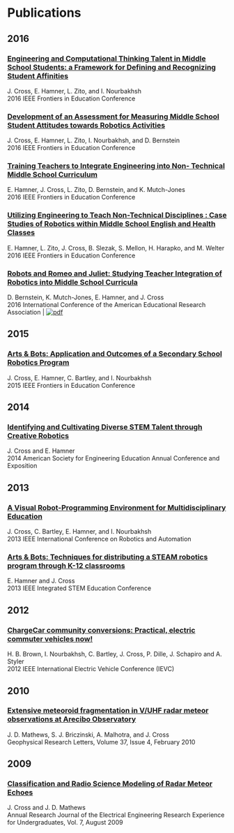 # [](#header-1)Publications

## [](#header-2)2016<a name="2016"></a>

### [](#header-3)[Engineering and Computational Thinking Talent in Middle School Students: a Framework for Defining and Recognizing Student Affinities](http://ieeexplore.ieee.org/document/7757720/)
J. Cross,  E. Hamner, L. Zito, and I. Nourbakhsh<br>
2016 IEEE Frontiers in Education Conference

### [](#header-3)[Development of an Assessment for Measuring Middle School Student Attitudes towards Robotics Activities](http://ieeexplore.ieee.org/document/7757677/)
J. Cross,  E. Hamner, L. Zito, I. Nourbakhsh, and D. Bernstein<br>
2016 IEEE Frontiers in Education Conference

### [](#header-3)[Training Teachers to Integrate Engineering into Non- Technical Middle School Curriculum](http://ieeexplore.ieee.org/document/7757528/)
E. Hamner, J. Cross, L. Zito, D. Bernstein, and K. Mutch-Jones<br>
2016 IEEE Frontiers in Education Conference

### [](#header-3)[Utilizing Engineering to Teach Non-Technical Disciplines : Case Studies of Robotics within Middle School English and Health Classes](http://ieeexplore.ieee.org/document/7757486/)
E. Hamner, L. Zito, J. Cross, B. Slezak, S. Mellon, H. Harapko, and M. Welter<br>
2016 IEEE Frontiers in Education Conference

### [](#header-3)[Robots and Romeo and Juliet:  Studying Teacher Integration of Robotics into Middle School Curricula](jenncross.github.io/docs/1063849.1.pdf)
D. Bernstein, K. Mutch-Jones, E. Hamner, and J. Cross<br>
2016 International Conference of the American Educational Research Association &#124; <a target="_blank" href="jenncross.github.io/docs/1063849.1.pdf"><img src="jenncross.github.io/images/icons/google-drive-pdf-file smaller.png" margin-top="2px" align="top" alt="pdf"></a>

## [](#header-2)2015<a name="2015"></a>

### [](#header-3)[Arts & Bots: Application and Outcomes of a Secondary School Robotics Program](http://ieeexplore.ieee.org/xpl/articleDetails.jsp?arnumber=7344375)
J. Cross, E. Hamner, C. Bartley, and I. Nourbakhsh<br>
2015 IEEE Frontiers in Education Conference 

## [](#header-2)2014<a name="2014"></a>

### [](#header-3)[Identifying and Cultivating Diverse STEM Talent through Creative Robotics](http://www.asee.org/public/conferences/32/papers/10169/view)
J. Cross and E. Hamner<br>
2014 American Society for Engineering Education Annual Conference and Exposition

## [](#header-2)2013<a name="2013"></a>

### [](#header-3)[A Visual Robot-Programming Environment for Multidisciplinary Education](http://ieeexplore.ieee.org/xpls/abs_all.jsp?arnumber=6630613)
J. Cross, C. Bartley, E. Hamner, and I. Nourbakhsh<br>
2013 IEEE International Conference on Robotics and Automation

### [](#header-3)[Arts & Bots: Techniques for distributing a STEAM robotics program through K-12 classrooms](http://ieeexplore.ieee.org/xpl/articleDetails.jsp?arnumber=6525207)
E. Hamner and J. Cross<br>
2013 IEEE Integrated STEM Education Conference

## [](#header-2)2012<a name="2012"></a>

### [](#header-3)[ChargeCar community conversions: Practical, electric commuter vehicles now!](http://ieeexplore.ieee.org/document/6183231/)
H. B. Brown, I. Nourbakhsh, C. Bartley, J. Cross, P. Dille, J. Schapiro and A. Styler<br>
2012 IEEE International Electric Vehicle Conference (IEVC)

## [](#header-2)2010<a name="2010"></a>

### [](#header-3)[Extensive meteoroid fragmentation in V/UHF radar meteor observations at Arecibo Observatory](http://onlinelibrary.wiley.com/doi/10.1029/2009GL041967/full)
J. D. Mathews, S. J. Briczinski, A. Malhotra, and J. Cross<br>
Geophysical Research Letters, Volume 37, Issue 4, February 2010

## [](#header-2)2009<a name="2009"></a>

### [](#header-3)[Classification and Radio Science Modeling of Radar Meteor Echoes](http://www.ee.psu.edu/REU/REUPublications.aspx)
J. Cross and J. D. Mathews<br>
Annual Research Journal of the Electrical Engineering Research Experience for Undergraduates, Vol. 7, August 2009

